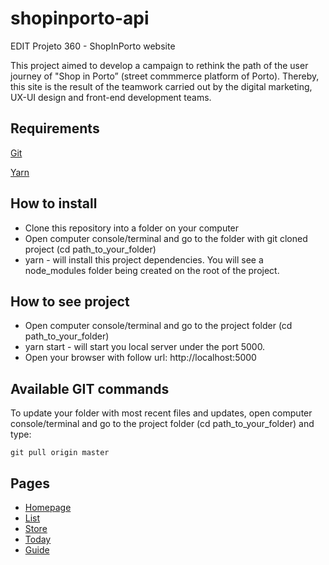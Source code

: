 # shopinporto-api
EDIT Projeto 360 - ShopInPorto website


This project aimed to develop a campaign to rethink the path of the user journey of "Shop in Porto” (street commmerce platform of Porto). 
Thereby, this site is the result of the teamwork carried out by the digital marketing, UX-UI design and front-end development teams.

## Requirements
[Git](https://git-scm.com/downloads)

[Yarn](https://classic.yarnpkg.com/en/docs/install)

## How to install
* Clone this repository into a folder on your computer
* Open computer console/terminal and go to the folder with git cloned project (cd path_to_your_folder)
* yarn - will install this project dependencies. You will see a node_modules folder being created on the root of the project.

## How to see project
* Open computer console/terminal and go to the project folder (cd path_to_your_folder)
* yarn start - will start you local server under the port 5000. 
* Open your browser with follow url: http://localhost:5000

## Available GIT commands
To update your folder with most recent files and updates, open computer console/terminal and go to the project folder (cd path_to_your_folder) and type:

```git pull origin master```


## Pages
* [Homepage](http://localhost:5000)
* [List](http://localhost:5000/storelist.html)
* [Store](http://localhost:5000/store.html)
* [Today](http://localhost:5000/today.html)
* [Guide](http://localhost:5000/roteiro_detalhe.html)
